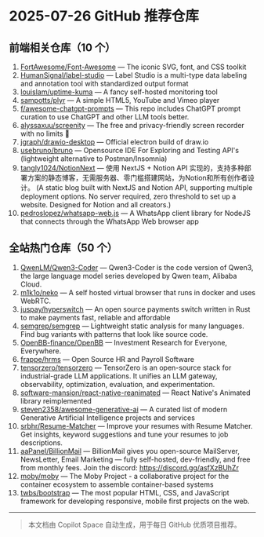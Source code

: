 # 2025-07-26 GitHub 推荐仓库

## 前端相关仓库（10 个）

1. [FortAwesome/Font-Awesome](https://github.com/FortAwesome/Font-Awesome) — The iconic SVG, font, and CSS toolkit
2. [HumanSignal/label-studio](https://github.com/HumanSignal/label-studio) — Label Studio is a multi-type data labeling and annotation tool with standardized output format
3. [louislam/uptime-kuma](https://github.com/louislam/uptime-kuma) — A fancy self-hosted monitoring tool
4. [sampotts/plyr](https://github.com/sampotts/plyr) — A simple HTML5, YouTube and Vimeo player
5. [f/awesome-chatgpt-prompts](https://github.com/f/awesome-chatgpt-prompts) — This repo includes ChatGPT prompt curation to use ChatGPT and other LLM tools better.
6. [alyssaxuu/screenity](https://github.com/alyssaxuu/screenity) — The free and privacy-friendly screen recorder with no limits 🎥
7. [jgraph/drawio-desktop](https://github.com/jgraph/drawio-desktop) — Official electron build of draw.io
8. [usebruno/bruno](https://github.com/usebruno/bruno) — Opensource IDE For Exploring and Testing API's (lightweight alternative to Postman/Insomnia)
9. [tangly1024/NotionNext](https://github.com/tangly1024/NotionNext) — 使用 NextJS + Notion API 实现的，支持多种部署方案的静态博客，无需服务器、零门槛搭建网站，为Notion和所有创作者设计。 (A static blog built with NextJS and Notion API, supporting multiple deployment options. No server required, zero threshold to set up a website. Designed for Notion and all creators.)
10. [pedroslopez/whatsapp-web.js](https://github.com/pedroslopez/whatsapp-web.js) — A WhatsApp client library for NodeJS that connects through the WhatsApp Web browser app

## 全站热门仓库（50 个）

1. [QwenLM/Qwen3-Coder](https://github.com/QwenLM/Qwen3-Coder) — Qwen3-Coder is the code version of Qwen3, the large language model series developed by Qwen team, Alibaba Cloud.
2. [m1k1o/neko](https://github.com/m1k1o/neko) — A self hosted virtual browser that runs in docker and uses WebRTC.
3. [juspay/hyperswitch](https://github.com/juspay/hyperswitch) — An open source payments switch written in Rust to make payments fast, reliable and affordable
4. [semgrep/semgrep](https://github.com/semgrep/semgrep) — Lightweight static analysis for many languages. Find bug variants with patterns that look like source code.
5. [OpenBB-finance/OpenBB](https://github.com/OpenBB-finance/OpenBB) — Investment Research for Everyone, Everywhere.
6. [frappe/hrms](https://github.com/frappe/hrms) — Open Source HR and Payroll Software
7. [tensorzero/tensorzero](https://github.com/tensorzero/tensorzero) — TensorZero is an open-source stack for industrial-grade LLM applications. It unifies an LLM gateway, observability, optimization, evaluation, and experimentation.
8. [software-mansion/react-native-reanimated](https://github.com/software-mansion/react-native-reanimated) — React Native's Animated library reimplemented
9. [steven2358/awesome-generative-ai](https://github.com/steven2358/awesome-generative-ai) — A curated list of modern Generative Artificial Intelligence projects and services
10. [srbhr/Resume-Matcher](https://github.com/srbhr/Resume-Matcher) — Improve your resumes with Resume Matcher. Get insights, keyword suggestions and tune your resumes to job descriptions.
11. [aaPanel/BillionMail](https://github.com/aaPanel/BillionMail) — BillionMail gives you open-source MailServer, NewsLetter, Email Marketing — fully self-hosted, dev-friendly, and free from monthly fees. Join the discord: https://discord.gg/asfXzBUhZr
12. [moby/moby](https://github.com/moby/moby) — The Moby Project - a collaborative project for the container ecosystem to assemble container-based systems
13. [twbs/bootstrap](https://github.com/twbs/bootstrap) — The most popular HTML, CSS, and JavaScript framework for developing responsive, mobile first projects on the web.

---

> 本文档由 Copilot Space 自动生成，用于每日 GitHub 优质项目推荐。
